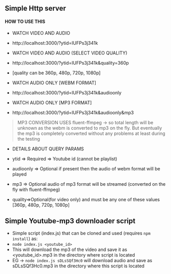 
## Simple Http server

#### HOW TO USE THIS

- WATCH VIDEO AND AUDIO
 - http://localhost:3000/?ytid=IUFPs3j341k

- WATCH VIDEO AND AUDIO (SELECT VIDEO QUALITY)
 - http://localhost:3000/?ytid=IUFPs3j341k&quality=360p
 - [quality can be 360p, 480p, 720p, 1080p]

- WATCH AUDIO ONLY [WEBM FORMAT]
 - http://localhost:3000/?ytid=IUFPs3j341k&audioonly

- WATCH AUDIO ONLY [MP3 FORMAT]
 - http://localhost:3000/?ytid=IUFPs3j341k&audioonly&mp3

> MP3 CONVERSION USES fluent-ffmpeg -> so total length will be unknown as the webm is
converted to mp3 on the fly. But eventually the mp3 is completely converted without
any problems at least during the testing

- DETAILS ABOUT QUERY PARAMS

 - ytid  => Required => Youtube id (cannot be playlist)
 - audioonly => Optional if present then the audio of webm format will be played
 - mp3 => Optional audio of mp3 format will be streamed (converted on the fly with fluent-ffmpeg)
 - quality=>Optional(for video only) and must be any one of these values [360p, 480p, 720p, 1080p]


 ## Simple Youtube-mp3 downloader script
 - Simple script (index.js) that can be cloned and used (requires `npm install`) as:
  - `node index.js <youtube_id>`
  - This will download the mp3 of the video and save it as <youtube_id>.mp3 in the directory where script is located
 - EG -> `node index.js sDLsSQf3Hc0`  will download audio and save as sDLsSQf3Hc0.mp3 in the directory where this script is located
